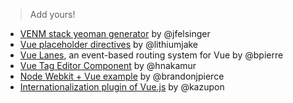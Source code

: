 > Add yours!

- [VENM stack yeoman generator](https://github.com/jfelsinger/generator-venm) by @jfelsinger
- [Vue placeholder directives](https://github.com/lithiumjake/vue-placeholders) by @lithiumjake
- [Vue Lanes](https://github.com/bpierre/vue-lanes), an event-based routing system for Vue by @bpierre
- [Vue Tag Editor Component](https://github.com/hnakamur/vue.tag-editor.js) by @hnakamur
- [Node Webkit + Vue example](https://github.com/brandonjpierce/node-webkit-boilerplate) by @brandonjpierce
- [Internationalization plugin of Vue.js](https://github.com/kazupon/vue-i18n) by @kazupon